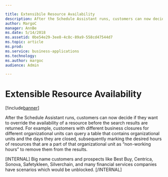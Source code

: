```yaml
---

title: Extensibile Resource Availability
description: After the Schedule Assistant runs, customers can now decide if they want to override the availability of a resource before the search results are returned.
author: MargoC
manager: AnnBe
ms.date: 5/14/2018
ms.assetid: 0be54e29-3ee8-4c8c-89a9-558cd47544d7
ms.topic: article
ms.prod: 
ms.service: business-applications
ms.technology: 
ms.author: margoc
audience: Admin

---
```

#  Extensible Resource Availability


[!include[banner](../../../../includes/banner.md)]

After the Schedule Assistant runs, customers can now decide if they want to override the availability of a resource before the search results are returned.
For example, customers with different business closures for different
organizational units can query a table that contains organizational units and
the days they are closed, subsequently marking the desired hours of resources
that are a part of that organizational unit as “non-working hours” to remove
them from the results.

[INTERNAL] Big name customers and prospects like Best Buy, Centrica, Sonova,
Safetykleen, Silverchain, and many financial services companies have scenarios
which would be unblocked. [/INTERNAL]
